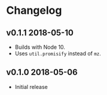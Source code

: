 # Changelog

## v0.1.1 2018-05-10

* Builds with Node 10.
* Uses `util.promisify` instead of `mz`.

## v0.1.0 2018-05-06

* Initial release
